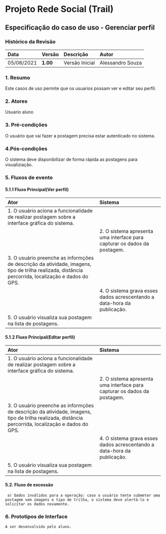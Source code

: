 # Projeto Rede Social (Trail)

## Especificação do caso de uso - Gerenciar perfil

### Histórico da Revisão 

|  Data  | Versão | Descrição | Autor |
|:-------|:-------|:----------|:------|
| 05/06/2021 | **1.00** | Versão Inicial  | Alessandro Souza |

### 1. Resumo 

Este casos de uso permite que os usuarios possam ver e editar seu perfil.

### 2. Atores 

Usuario aluno

### 3. Pré-condições

O usuário que vai fazer a postagem precisa estar autenticado no sistema.

### 4.Pós-condições

O sistema deve disponibilizar de forma rápida as postagens para visualiziação.

### 5. Fluxos de evento
#### 5.1.1 Fluxo Principal(Ver perfil)
|  Ator  | Sistema |
|:-------|:------- |
|1. O usuário aciona a funcionalidade de realizar postagem sobre a interface gráfica do sistema.||
||2. O sistema apresenta uma interface para capturar os dados da postagem.|
|3. O usuário preenche as informções de descrição da atividade, imagens, tipo de trilha realizada, distância percorrida, localização e dados do GPS.||
||4. O sistema grava esses dados acrescentando a data-hora da publicação.|
|5. O usuário visualiza sua postagem na lista de postagens. ||
#### 5.1.2 Fluxo Principal(Editar perfil)
|  Ator  | Sistema |
|:-------|:------- |
|1. O usuário aciona a funcionalidade de realizar postagem sobre a interface gráfica do sistema.||
||2. O sistema apresenta uma interface para capturar os dados da postagem.|
|3. O usuário preenche as informções de descrição da atividade, imagens, tipo de trilha realizada, distância percorrida, localização e dados do GPS.||
||4. O sistema grava esses dados acrescentando a data-hora da publicação.|
|5. O usuário visualiza sua postagem na lista de postagens. ||


#### 5.2. Fluxo de excessão 
     a) Dados inválidos para a operação: caso o usuário tente submeter uma postagem sem imagens e tipo de trilha, o sistema deve alertá-lo e solicitar os dados novamente.

### 6. Prototipos de Interface

`A ser desenvolvido pelo aluno.`
